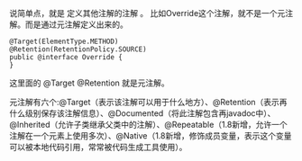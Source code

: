 说简单点，就是  定义其他注解的注解 。
比如Override这个注解，就不是一个元注解。而是通过元注解定义出来的。

    @Target(ElementType.METHOD)
    @Retention(RetentionPolicy.SOURCE)
    public @interface Override {
    }

这里面的
@Target
@Retention
就是元注解。

元注解有六个:@Target（表示该注解可以用于什么地方）、@Retention（表示再什么级别保存该注解信息）、@Documented（将此注解包含再javadoc中）、@Inherited（允许子类继承父类中的注解）、@Repeatable（1.8新增，允许一个注解在一个元素上使用多次）、@Native（1.8新增，修饰成员变量，表示这个变量可以被本地代码引用，常常被代码生成工具使用）。

